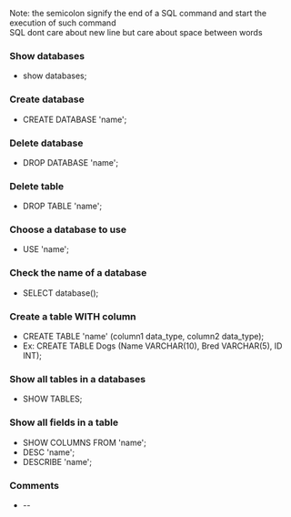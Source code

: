 Note: the semicolon signify the end of a SQL command and start the execution of such command \
SQL dont care about new line but care about space between words
### Show databases
* show databases;
### Create database
* CREATE DATABASE 'name';
### Delete database
* DROP DATABASE 'name';
### Delete table
* DROP TABLE 'name';
### Choose a database to use
* USE 'name';
### Check the name of a database
* SELECT database();
### Create a table WITH column
* CREATE TABLE 'name' (column1 data_type, column2 data_type);
* Ex: CREATE TABLE Dogs (Name VARCHAR(10), Bred VARCHAR(5), ID INT);
### Show all tables in a databases
* SHOW TABLES;
### Show all fields in a table
* SHOW COLUMNS FROM 'name';
* DESC 'name';
* DESCRIBE 'name';
### Comments
* --
